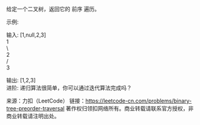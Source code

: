 给定一个二叉树，返回它的 前序 遍历。  

示例:  

输入: [1,null,2,3]   
   1  
    \  
     2  
    /  
   3   

输出: [1,2,3]  
进阶: 递归算法很简单，你可以通过迭代算法完成吗？  

来源：力扣（LeetCode）
链接：https://leetcode-cn.com/problems/binary-tree-preorder-traversal
著作权归领扣网络所有。商业转载请联系官方授权，非商业转载请注明出处。